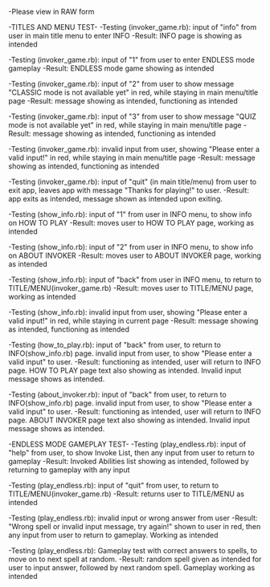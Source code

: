 -Please view in RAW form

-TITLES AND MENU TEST- 
-Testing (invoker_game.rb): input of "info" from user in main title menu to enter INFO
-Result: INFO page is showing as intended

-Testing (invoker_game.rb): input of "1" from user to enter ENDLESS mode gameplay
-Result: ENDLESS mode game showing as intended

-Testing (invoker_game.rb): input of "2" from user to show message "CLASSIC mode is not available yet" in red, while staying in main menu/title page
-Result: message showing as intended, functioning as intended

-Testing (invoker_game.rb): input of "3" from user to show message "QUIZ mode is not available yet" in red, while staying in main menu/title page
-Result: message showing as intended, functioning as intended

-Testing (invoker_game.rb): invalid input from user, showing "Please enter a valid input!" in red, while staying in main menu/title page
-Result: message showing as intended, functioning as intended

-Testing (invoker_game.rb): input of "quit" (in main title/menu) from user to exit app, leaves app with message "Thanks for playing!" to user.
-Result: app exits as intended, message shown as intended upon exiting.

-Testing (show_info.rb): input of "1" from user in INFO menu, to show info on HOW TO PLAY
-Result: moves user to HOW TO PLAY page, working as intended

-Testing (show_info.rb): input of "2" from user in INFO menu, to show info on ABOUT INVOKER
-Result: moves user to ABOUT INVOKER page, working as intended

-Testing (show_info.rb): input of "back" from user in INFO menu, to return to TITLE/MENU(invoker_game.rb)
-Result: moves user to TITLE/MENU page, working as intended

-Testing (show_info.rb): invalid input from user, showing "Please enter a valid input!" in red, while staying in current page
-Result: message showing as intended, functioning as intended

-Testing (how_to_play.rb): input of "back" from user, to return to INFO(show_info.rb) page. invalid input from user, to show "Please enter a valid input" to user.
-Result: functioning as intended, user will return to INFO page. HOW TO PLAY page text also showing as intended. Invalid input message shows as intended.

-Testing (about_invoker.rb): input of "back" from user, to return to INFO(show_info.rb) page. invalid input from user, to show "Please enter a valid input" to user.
-Result: functioning as intended, user will return to INFO page. ABOUT INVOKER page text also showing as intended. Invalid input message shows as intended.


-ENDLESS MODE GAMEPLAY TEST-
-Testing (play_endless.rb): input of "help" from user, to show Invoke List, then any input from user to return to gameplay
-Result: Invoked Abilities list showing as intended, followed by returning to gameplay with any input

-Testing (play_endless.rb): input of "quit" from user, to return to TITLE/MENU(invoker_game.rb)
-Result: returns user to TITLE/MENU as intended

-Testing (play_endless.rb): invalid input or wrong answer from user
-Result: "Wrong spell or invalid input message, try again!" shown to user in red, then any input from user to return to gameplay. Working as intended

-Testing (play_endless.rb): Gameplay test with correct answers to spells, to move on to next spell at random. 
-Result: random spell given as intended for user to input answer, followed by next random spell. Gameplay working as intended
